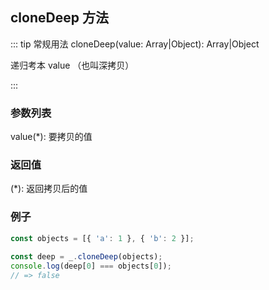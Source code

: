 ## cloneDeep 方法
::: tip 常规用法
cloneDeep(value: Array|Object): Array|Object

递归考本 value （也叫深拷贝）

:::

### 参数列表
value(*): 要拷贝的值

### 返回值 
(*): 返回拷贝后的值

### 例子
```js
const objects = [{ 'a': 1 }, { 'b': 2 }];
 
const deep = _.cloneDeep(objects);
console.log(deep[0] === objects[0]);
// => false
```
